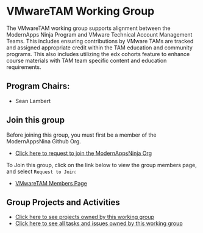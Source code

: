 # VMwareTAM Working Group

The VMwareTAM working group supports alignment between the ModernApps Ninja Program and VMware Technical Account Management Teams. This includes ensuring contributions by VMware TAMs are tracked and assigned appropriate credit within the TAM education and community programs. This also includes utilizing the edx cohorts feature to enhance course materials with TAM team specific content and education requirements.

## Program Chairs: 
- Sean Lambert

## Join this group

Before joining this group, you must first be a member of the ModernAppsNina Github Org.
- [Click here to request to join the ModernAppsNinja Org](https://github.com/ModernAppsNinja/dojo/issues/new?assignees=&labels=&template=modernappsninja_join_request.md&title=)

To Join this group, click on the link below to view the group members page, and select `Request to Join`:
- [VMwareTAM Members Page](https://github.com/orgs/ModernAppsNinja/teams/vmwaretam/members)

## Group Projects and Activities

- [Click here to see projects owned by this working group](https://github.com/ModernAppsNinja/Projects/issues?q=is%3Aopen+label%3AProject+label%3AVMwareTAM)
- [Click here to see all tasks and issues owned by this working group](https://github.com/ModernAppsNinja/Projects/labels/VMwareTAM)